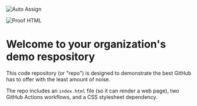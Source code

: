 ![Auto Assign](https://github.com/DMUGradWork/demo-repository/actions/workflows/auto-assign.yml/badge.svg)

![Proof HTML](https://github.com/DMUGradWork/demo-repository/actions/workflows/proof-html.yml/badge.svg)

# Welcome to your organization's demo respository
This code repository (or "repo") is designed to demonstrate the best GitHub has to offer with the least amount of noise.

The repo includes an `index.html` file (so it can render a web page), two GitHub Actions workflows, and a CSS stylesheet dependency.
